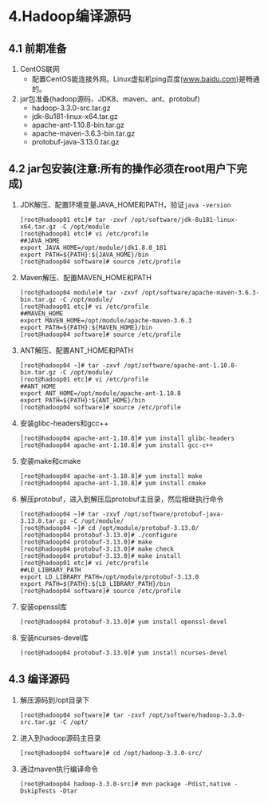 # 4.Hadoop编译源码
## 4.1 前期准备
1. CentOS联网
   - 配置CentOS能连接外网。Linux虚拟机ping百度(www.baidu.com)是畅通的。
2. jar包准备(hadoop源码、JDK8、maven、ant、protobuf)
   - hadoop-3.3.0-src.tar.gz
   - jdk-8u181-linux-x64.tar.gz
   - apache-ant-1.10.8-bin.tar.gz
   - apache-maven-3.6.3-bin.tar.gz
   - protobuf-java-3.13.0.tar.gz

## 4.2 jar包安装(注意:所有的操作必须在root用户下完成)
1. JDK解压、配置环境变量JAVA_HOME和PATH，验证`java -version`
   ```
   [root@hadoop01 etc]# tar -zxvf /opt/software/jdk-8u181-linux-x64.tar.gz -C /opt/module
   [root@hadoop01 etc]# vi /etc/profile
   ##JAVA_HOME
   export JAVA_HOME=/opt/module/jdk1.8.0_181
   export PATH=${PATH}:${JAVA_HOME}/bin
   [root@hadoop04 software]# source /etc/profile
   ```
2. Maven解压、配置MAVEN_HOME和PATH
   ```
   [root@hadoop04 module]# tar -zxvf /opt/software/apache-maven-3.6.3-bin.tar.gz -C /opt/module/
   [root@hadoop01 etc]# vi /etc/profile
   ##MAVEN_HOME
   export MAVEN_HOME=/opt/module/apache-maven-3.6.3
   export PATH=${PATH}:${MAVEN_HOME}/bin
   [root@hadoop04 software]# source /etc/profile
   ```
3. ANT解压、配置ANT_HOME和PATH
   ```
   [root@hadoop04 ~]# tar -zxvf /opt/software/apache-ant-1.10.8-bin.tar.gz -C /opt/module/
   [root@hadoop01 etc]# vi /etc/profile
   ##ANT_HOME
   export ANT_HOME=/opt/module/apache-ant-1.10.8
   export PATH=${PATH}:${ANT_HOME}/bin
   [root@hadoop04 software]# source /etc/profile
   ```
4. 安装glibc-headers和gcc++
   ```
   [root@hadoop04 apache-ant-1.10.8]# yum install glibc-headers
   [root@hadoop04 apache-ant-1.10.8]# yum install gcc-c++
   ```
5. 安装make和cmake
   ```
   [root@hadoop04 apache-ant-1.10.8]# yum install make
   [root@hadoop04 apache-ant-1.10.8]# yum install cmake
   ```
6. 解压protobuf，进入到解压后protobuf主目录，然后相继执行命令
   ```
   [root@hadoop04 ~]# tar -zxvf /opt/software/protobuf-java-3.13.0.tar.gz -C /opt/module/
   [root@hadoop04 ~]# cd /opt/module/protobuf-3.13.0/
   [root@hadoop04 protobuf-3.13.0]# ./configure
   [root@hadoop04 protobuf-3.13.0]# make
   [root@hadoop04 protobuf-3.13.0]# make check
   [root@hadoop04 protobuf-3.13.0]# make install
   [root@hadoop01 etc]# vi /etc/profile
   ##LD_LIBRARY_PATH
   export LD_LIBRARY_PATH=/opt/module/protobuf-3.13.0
   export PATH=${PATH}:${LD_LIBRARY_PATH}/bin
   [root@hadoop04 software]# source /etc/profile
   ```
7. 安装openssl库
   ```
   [root@hadoop04 protobuf-3.13.0]# yum install openssl-devel
   ```
8. 安装ncurses-devel库
   ```
   [root@hadoop04 protobuf-3.13.0]# yum install ncurses-devel
   ```

## 4.3 编译源码
1. 解压源码到/opt目录下
   ```
   [root@hadoop04 software]# tar -zxvf /opt/software/hadoop-3.3.0-src.tar.gz -C /opt/
   ```
2. 进入到hadoop源码主目录
   ```
   [root@hadoop04 software]# cd /opt/hadoop-3.3.0-src/
   ```
3. 通过maven执行编译命令
   ```
   [root@hadoop04 hadoop-3.3.0-src]# mvn package -Pdist,native -DskipTests -Dtar
   ```
